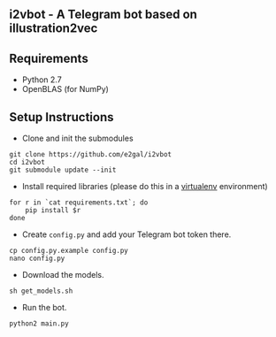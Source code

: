 i2vbot - A Telegram bot based on illustration2vec
-----

## Requirements
- Python 2.7
- OpenBLAS (for NumPy)

## Setup Instructions
- Clone and init the submodules
```
git clone https://github.com/e2gal/i2vbot
cd i2vbot
git submodule update --init
```

- Install required libraries (please do this in a
  [virtualenv](https://virtualenv.pypa.io/en/stable/) environment)
```
for r in `cat requirements.txt`; do
    pip install $r
done
```

- Create `config.py` and add your Telegram bot token there.
```
cp config.py.example config.py
nano config.py
```

- Download the models.
```
sh get_models.sh
```

- Run the bot.
```
python2 main.py
```

